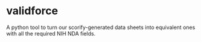 # validforce

A python tool to turn our scorify-generated data sheets into equivalent ones 
with all the required NIH NDA fields.

